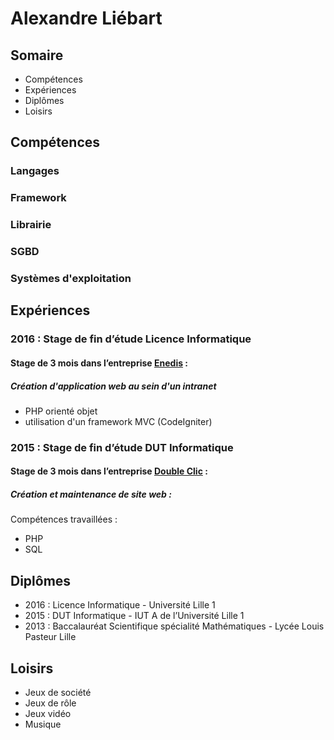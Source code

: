 # Alexandre Liébart
## Somaire
- Compétences
- Expériences
- Diplômes
- Loisirs

## Compétences
### Langages

### Framework

### Librairie

### SGBD

### Systèmes d'exploitation

## Expériences
### 2016 : Stage de fin d’étude Licence Informatique
#### Stage de 3 mois dans l’entreprise [Enedis](https://www.enedis.fr/) :
##### Création d'application web au sein d'un intranet
- PHP orienté objet
- utilisation  d'un framework MVC (CodeIgniter)

### 2015 : Stage de fin d’étude DUT Informatique
#### Stage de 3 mois dans l’entreprise [Double Clic](https://www.doclic.fr/) :
##### Création et maintenance de site web :
Compétences travaillées :
- PHP
- SQL

## Diplômes
- 2016 : Licence Informatique - Université Lille 1
- 2015 : DUT Informatique - IUT A de l’Université Lille 1
- 2013 : Baccalauréat Scientifique spécialité Mathématiques - Lycée Louis Pasteur Lille

## Loisirs
- Jeux de société
- Jeux de rôle
- Jeux vidéo
- Musique